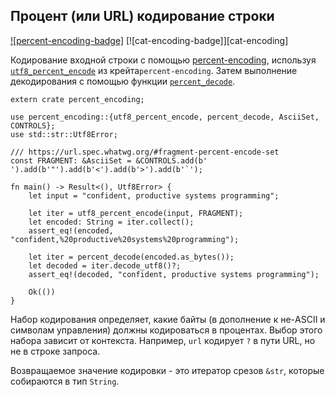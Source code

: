 ## Процент (или URL) кодирование строки

[![percent-encoding-badge]](https://en.wikipedia.org/wiki/Percent-encoding) [![cat-encoding-badge]][cat-encoding]

Кодирование входной строки с помощью [percent-encoding], используя [`utf8_percent_encode`](https://docs.rs/percent-encoding/*/percent_encoding/fn.utf8_percent_encode.html) из крейта`percent-encoding`. Затем выполнение декодирования с помощью функции [`percent_decode`](https://docs.rs/percent-encoding/*/percent_encoding/fn.percent_decode.html).

```rust,ignore
extern crate percent_encoding;

use percent_encoding::{utf8_percent_encode, percent_decode, AsciiSet, CONTROLS};
use std::str::Utf8Error;

/// https://url.spec.whatwg.org/#fragment-percent-encode-set
const FRAGMENT: &AsciiSet = &CONTROLS.add(b' ').add(b'"').add(b'<').add(b'>').add(b'`');

fn main() -> Result<(), Utf8Error> {
    let input = "confident, productive systems programming";

    let iter = utf8_percent_encode(input, FRAGMENT);
    let encoded: String = iter.collect();
    assert_eq!(encoded, "confident,%20productive%20systems%20programming");

    let iter = percent_decode(encoded.as_bytes());
    let decoded = iter.decode_utf8()?;
    assert_eq!(decoded, "confident, productive systems programming");

    Ok(())
}
```

Набор кодирования определяет, какие байты (в дополнение к не-ASCII и символам управления) должны кодироваться в процентах. Выбор этого набора зависит от контекста. Например, `url` кодирует `?` в пути URL, но не в строке запроса.

Возвращаемое значение кодировки - это итератор срезов `&str`, которые собираются в тип `String`.


[percent-encoding]: https://docs.rs/percent-encoding/*/percent_encoding/fn.percent_decode.html
